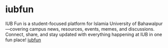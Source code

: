 # iubfun
IUB Fun is a student-focused platform for Islamia University of Bahawalpur—covering campus news, resources, events, memes, and discussions. Connect, share, and stay updated with everything happening at IUB in one fun place!  [iubfun](https://iubfun.com/)
